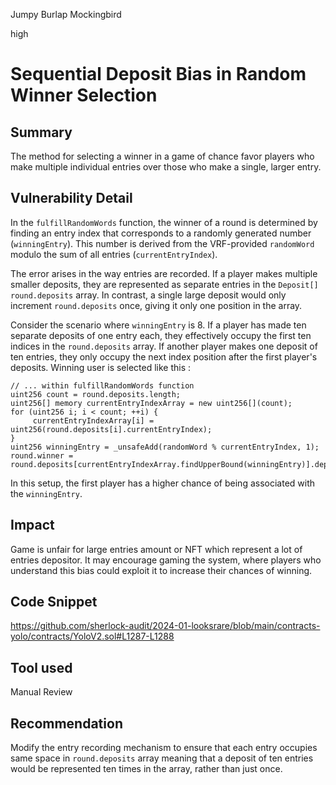 Jumpy Burlap Mockingbird

high

# Sequential Deposit Bias in Random Winner Selection

## Summary
The method for selecting a winner in a game of chance favor players who make multiple individual entries over those who make a single, larger entry.

## Vulnerability Detail

In the `fulfillRandomWords` function, the winner of a round is determined by finding an entry index that corresponds to a randomly generated number (`winningEntry`). This number is derived from the VRF-provided `randomWord` modulo the sum of all entries (`currentEntryIndex`).

The error arises in the way entries are recorded. If a player makes multiple smaller deposits, they are represented as separate entries in the `Deposit[] round.deposits` array. In contrast, a single large deposit would only increment `round.deposits` once, giving it only one position in the array.

Consider the scenario where `winningEntry` is 8. If a player has made ten separate deposits of one entry each, they effectively occupy the first ten indices in the `round.deposits` array. If another player makes one deposit of ten entries, they only occupy the next index position after the first player's deposits.
Winning user is selected like this : 
```solidity
// ... within fulfillRandomWords function
uint256 count = round.deposits.length;
uint256[] memory currentEntryIndexArray = new uint256[](count);
for (uint256 i; i < count; ++i) {
     currentEntryIndexArray[i] = uint256(round.deposits[i].currentEntryIndex);
}
uint256 winningEntry = _unsafeAdd(randomWord % currentEntryIndex, 1);
round.winner = round.deposits[currentEntryIndexArray.findUpperBound(winningEntry)].depositor;
```
 In this setup, the first player has a higher chance of being associated with the `winningEntry`.

## Impact
Game is unfair for large entries amount or NFT which represent a lot of entries depositor.
It may encourage gaming the system, where players who understand this bias could exploit it to increase their chances of winning.

## Code Snippet
https://github.com/sherlock-audit/2024-01-looksrare/blob/main/contracts-yolo/contracts/YoloV2.sol#L1287-L1288
## Tool used

Manual Review

## Recommendation

Modify the entry recording mechanism to ensure that each entry occupies same space in `round.deposits` array meaning that a deposit of ten entries would be represented ten times in the array, rather than just once.
